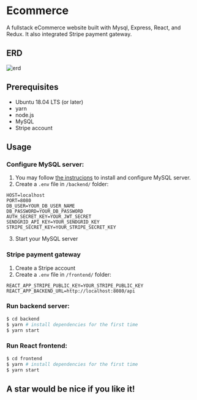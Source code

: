 # Ecommerce

A fullstack eCommerce website built with Mysql, Express, React, and Redux. It also integrated Stripe payment gateway.

## ERD
![erd](https://i.imgur.com/w4D1h4a.png)

## Prerequisites
- Ubuntu 18.04 LTS (or later)
- yarn
- node.js
- MySQL
- Stripe account

## Usage

### Configure MySQL server:
1. You may follow [the instrucions](https://www.digitalocean.com/community/tutorials/how-to-install-mysql-on-ubuntu-20-04) to install and configure MySQL server.
2. Create a `.env` file in `/backend/` folder:
```
HOST=localhost
PORT=8080
DB_USER=YOUR_DB_USER_NAME
DB_PASSWORD=YOUR_DB_PASSWORD
AUTH_SECRET_KEY=YOUR_JWT_SECRET
SENDGRID_API_KEY=YOUR_SENDGRID_KEY
STRIPE_SECRET_KEY=YOUR_STRIPE_SECRET_KEY
```
3. Start your MySQL server

### Stripe payment gateway
1. Create a Stripe account
2. Create a `.env` file in `/frontend/` folder:
```
REACT_APP_STRIPE_PUBLIC_KEY=YOUR_STRIPE_PUBLIC_KEY
REACT_APP_BACKEND_URL=http://localhost:8080/api
```

###  Run backend server:
```bash
$ cd backend
$ yarn # install dependencies for the first time
$ yarn start
```

### Run React frontend:
```bash
$ cd frontend
$ yarn # install dependencies for the first time
$ yarn start
```

## A star would be nice if you like it!